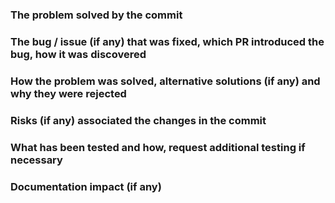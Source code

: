 ### The problem solved by the commit

### The bug / issue (if any) that was fixed, which PR introduced the bug, how it was discovered

### How the problem was solved, alternative solutions (if any) and why they were rejected

### Risks (if any) associated the changes in the commit

### What has been tested and how, request additional testing if necessary

### Documentation impact (if any)
